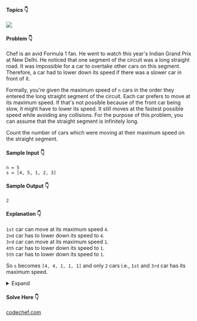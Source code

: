 #### Topics :point_down:
![](https://img.shields.io/badge/-array-wheat) 

#### Problem :point_down:
Chef is an avid Formula 1 fan. He went to watch this year's Indian Grand Prix at New Delhi. He noticed that one segment of the circuit was a long straight road. It was impossible for a car to overtake other cars on this segment. Therefore, a car had to lower down its speed if there was a slower car in front of it.

Formally, you're given the maximum speed of `n` cars in the order they entered the long straight segment of the circuit. Each car prefers to move at its maximum speed. If that's not possible because of the front car being slow, it might have to lower its speed. It still moves at the fastest possible speed while avoiding any collisions. For the purpose of this problem, you can assume that the straight segment is infinitely long.

Count the number of cars which were moving at their maximum speed on the straight segment.
#### Sample Input :point_down:
```
n = 5
s = [4, 5, 1, 2, 3]
```
#### Sample Output :point_down:
```
2
```
#### Explanation :point_down:
`1st` car can move at its maximum speed `4`.  
`2nd` car has to lower down its speed to `4`.  
`3rd` car can move at its maximum speed `1`.  
`4th` car has to lower down its speed to `1`.  
`5th` car has to lower down its speed to `1`.  

So `s` becomes `[4, 4, 1, 1, 1]` and only `2` cars i.e., `1st` and `3rd` car has its maximum speed.
<details>
<summary>Expand</summary>

#### Python :point_down:
```py
def solve(n, s):
    c = 1 
    for i in range(1, n):
        if s[i] <= s[i-1]:
            c += 1 
        s[i] = min(s[i], s[i-1])
        
    return c 
```
#### Time Complexity :point_down:
```
O(n)
```
#### Space Complexity :point_down:
```
O(1)
```
</details>

#### Solve Here :point_down:
[codechef.com](https://www.codechef.com/problems/CARVANS)
